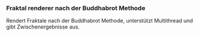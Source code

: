 ### Fraktal renderer nach der Buddhabrot Methode
Rendert Fraktale nach der Buddhabrot Methode, unterstützt Multithread und gibt Zwischenergebnisse aus. 